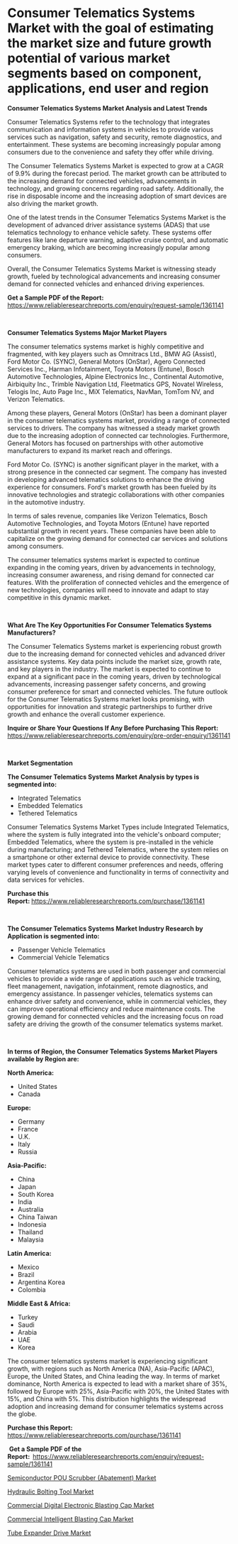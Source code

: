 <p><h1>Consumer Telematics Systems Market with the goal of estimating the market size and future growth potential of various market segments based on component, applications, end user and region</h1></p><p><strong>Consumer Telematics Systems Market Analysis and Latest Trends</strong></p>
<p><p>Consumer Telematics Systems refer to the technology that integrates communication and information systems in vehicles to provide various services such as navigation, safety and security, remote diagnostics, and entertainment. These systems are becoming increasingly popular among consumers due to the convenience and safety they offer while driving.</p><p>The Consumer Telematics Systems Market is expected to grow at a CAGR of 9.9% during the forecast period. The market growth can be attributed to the increasing demand for connected vehicles, advancements in technology, and growing concerns regarding road safety. Additionally, the rise in disposable income and the increasing adoption of smart devices are also driving the market growth.</p><p>One of the latest trends in the Consumer Telematics Systems Market is the development of advanced driver assistance systems (ADAS) that use telematics technology to enhance vehicle safety. These systems offer features like lane departure warning, adaptive cruise control, and automatic emergency braking, which are becoming increasingly popular among consumers.</p><p>Overall, the Consumer Telematics Systems Market is witnessing steady growth, fueled by technological advancements and increasing consumer demand for connected vehicles and enhanced driving experiences.</p></p>
<p><strong>Get a Sample PDF of the Report:&nbsp;</strong> <a href="https://www.reliableresearchreports.com/enquiry/request-sample/1361141">https://www.reliableresearchreports.com/enquiry/request-sample/1361141</a></p>
<p>&nbsp;</p>
<p><strong>Consumer Telematics Systems Major Market Players</strong></p>
<p><p>The consumer telematics systems market is highly competitive and fragmented, with key players such as Omnitracs Ltd., BMW AG (Assist), Ford Motor Co. (SYNC), General Motors (OnStar), Agero Connected Services Inc., Harman Infotainment, Toyota Motors (Entune), Bosch Automotive Technologies, Alpine Electronics Inc., Continental Automotive, Airbiquity Inc., Trimble Navigation Ltd, Fleetmatics GPS, Novatel Wireless, Telogis Inc, Auto Page Inc., MiX Telematics, NavMan, TomTom NV, and Verizon Telematics.</p><p>Among these players, General Motors (OnStar) has been a dominant player in the consumer telematics systems market, providing a range of connected services to drivers. The company has witnessed a steady market growth due to the increasing adoption of connected car technologies. Furthermore, General Motors has focused on partnerships with other automotive manufacturers to expand its market reach and offerings.</p><p>Ford Motor Co. (SYNC) is another significant player in the market, with a strong presence in the connected car segment. The company has invested in developing advanced telematics solutions to enhance the driving experience for consumers. Ford's market growth has been fueled by its innovative technologies and strategic collaborations with other companies in the automotive industry.</p><p>In terms of sales revenue, companies like Verizon Telematics, Bosch Automotive Technologies, and Toyota Motors (Entune) have reported substantial growth in recent years. These companies have been able to capitalize on the growing demand for connected car services and solutions among consumers.</p><p>The consumer telematics systems market is expected to continue expanding in the coming years, driven by advancements in technology, increasing consumer awareness, and rising demand for connected car features. With the proliferation of connected vehicles and the emergence of new technologies, companies will need to innovate and adapt to stay competitive in this dynamic market.</p></p>
<p>&nbsp;</p>
<p><strong>What Are The Key Opportunities For Consumer Telematics Systems Manufacturers?</strong></p>
<p><p>The Consumer Telematics Systems market is experiencing robust growth due to the increasing demand for connected vehicles and advanced driver assistance systems. Key data points include the market size, growth rate, and key players in the industry. The market is expected to continue to expand at a significant pace in the coming years, driven by technological advancements, increasing passenger safety concerns, and growing consumer preference for smart and connected vehicles. The future outlook for the Consumer Telematics Systems market looks promising, with opportunities for innovation and strategic partnerships to further drive growth and enhance the overall customer experience.</p></p>
<p><strong>Inquire or Share Your Questions If Any Before Purchasing This Report:</strong> <a href="https://www.reliableresearchreports.com/enquiry/pre-order-enquiry/1361141">https://www.reliableresearchreports.com/enquiry/pre-order-enquiry/1361141</a></p>
<p>&nbsp;</p>
<p><strong>Market Segmentation</strong></p>
<p><strong>The Consumer Telematics Systems Market Analysis by types is segmented into:</strong></p>
<p><ul><li>Integrated Telematics</li><li>Embedded Telematics</li><li>Tethered Telematics</li></ul></p>
<p><p>Consumer Telematics Systems Market Types include Integrated Telematics, where the system is fully integrated into the vehicle's onboard computer; Embedded Telematics, where the system is pre-installed in the vehicle during manufacturing; and Tethered Telematics, where the system relies on a smartphone or other external device to provide connectivity. These market types cater to different consumer preferences and needs, offering varying levels of convenience and functionality in terms of connectivity and data services for vehicles.</p></p>
<p><strong>Purchase this Report:&nbsp;</strong><a href="https://www.reliableresearchreports.com/purchase/1361141">https://www.reliableresearchreports.com/purchase/1361141</a></p>
<p>&nbsp;</p>
<p><strong>The Consumer Telematics Systems Market Industry Research by Application is segmented into:</strong></p>
<p><ul><li>Passenger Vehicle Telematics</li><li>Commercial Vehicle Telematics</li></ul></p>
<p><p>Consumer telematics systems are used in both passenger and commercial vehicles to provide a wide range of applications such as vehicle tracking, fleet management, navigation, infotainment, remote diagnostics, and emergency assistance. In passenger vehicles, telematics systems can enhance driver safety and convenience, while in commercial vehicles, they can improve operational efficiency and reduce maintenance costs. The growing demand for connected vehicles and the increasing focus on road safety are driving the growth of the consumer telematics systems market.</p></p>
<p>&nbsp;</p>
<p><strong>In terms of Region, the Consumer Telematics Systems Market Players available by Region are:</strong></p>
<p>
    <p> <strong> North America: </strong>
        <ul>
            <li>United States</li>
            <li>Canada</li>
        </ul>
        </p> 
    <p> <strong> Europe: </strong>
        <ul>
            <li>Germany</li>
            <li>France</li>
            <li>U.K.</li>
            <li>Italy</li>
            <li>Russia</li>
        </ul>
        </p> 
    <p> <strong> Asia-Pacific: </strong>
        <ul>
            <li>China</li>
            <li>Japan</li>
            <li>South Korea</li>
            <li>India</li>
            <li>Australia</li>
            <li>China Taiwan</li>
            <li>Indonesia</li>
            <li>Thailand</li>
            <li>Malaysia</li>
        </ul>
        </p> 
    <p> <strong> Latin America: </strong>
        <ul>
            <li>Mexico</li>
            <li>Brazil</li>
            <li>Argentina Korea</li>
            <li>Colombia</li>
        </ul>
        </p> 
    <p> <strong> Middle East & Africa: </strong>
        <ul>
            <li>Turkey</li>
            <li>Saudi</li>
            <li>Arabia</li>
            <li>UAE</li>
            <li>Korea</li>
        </ul>
    </p>
    </p>
<p><p>The consumer telematics systems market is experiencing significant growth, with regions such as North America (NA), Asia-Pacific (APAC), Europe, the United States, and China leading the way. In terms of market dominance, North America is expected to lead with a market share of 35%, followed by Europe with 25%, Asia-Pacific with 20%, the United States with 15%, and China with 5%. This distribution highlights the widespread adoption and increasing demand for consumer telematics systems across the globe.</p></p>
<p><strong>Purchase this Report: </strong><a href="https://www.reliableresearchreports.com/purchase/1361141">https://www.reliableresearchreports.com/purchase/1361141</a></p>
<p>&nbsp;<strong>Get a Sample PDF of the Report:&nbsp;&nbsp;</strong><a href="https://www.reliableresearchreports.com/enquiry/request-sample/1361141">https://www.reliableresearchreports.com/enquiry/request-sample/1361141</a></p>
<p><strong></strong></p>
<p><p><a href="https://medium.com/@damionrunte/semiconductor-pou-scrubber-abatement-market-report-reveals-the-latest-trends-and-growth-c9c227203258">Semiconductor POU Scrubber (Abatement) Market</a></p><p><a href="https://medium.com/@lacyquitzon/hydraulic-bolting-tool-market-size-and-market-trends-complete-industry-overview-2024-to-2031-13644c3347de">Hydraulic Bolting Tool Market</a></p><p><a href="https://medium.com/@kennethjensen27/commercial-digital-electronic-blasting-cap-market-trends-and-market-analysis-forecasted-for-period-99cc2d059b94">Commercial Digital Electronic Blasting Cap Market</a></p><p><a href="https://medium.com/@kennethjensen27/commercial-intelligent-blasting-cap-market-trends-and-market-analysis-forecasted-for-period-58f0d8afaf18">Commercial Intelligent Blasting Cap Market</a></p><p><a href="https://medium.com/@lacyquitzon/tube-expander-drive-market-competitive-analysis-market-trends-and-forecast-to-2031-1f75aa8ff17a">Tube Expander Drive Market</a></p></p>